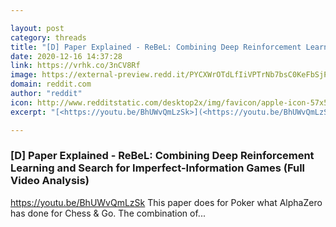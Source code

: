 ```yaml
---

layout: post
category: threads
title: "[D] Paper Explained - ReBeL: Combining Deep Reinforcement Learning and Search for Imperfect-Information Games (Full Video Analysis)"
date: 2020-12-16 14:37:28
link: https://vrhk.co/3nCV8Rf
image: https://external-preview.redd.it/PYCXWrOTdLfIiVPTrNb7bsC0KeFbSjPpYUCdXtdGloo.jpg?width=480&height=251.308900524&auto=webp&crop=480:251.308900524,smart&s=3d1c54cfdb48fb7f265df2499a4c0d1c8dc32a32
domain: reddit.com
author: "reddit"
icon: http://www.redditstatic.com/desktop2x/img/favicon/apple-icon-57x57.png
excerpt: "[<https://youtu.be/BhUWvQmLzSk>](<https://youtu.be/BhUWvQmLzSk>) This paper does for Poker what AlphaZero has done for Chess &amp; Go. The combination of..."

---
```


### [D] Paper Explained - ReBeL: Combining Deep Reinforcement Learning and Search for Imperfect-Information Games (Full Video Analysis)

[<https://youtu.be/BhUWvQmLzSk>](<https://youtu.be/BhUWvQmLzSk>) This paper does for Poker what AlphaZero has done for Chess &amp; Go. The combination of...